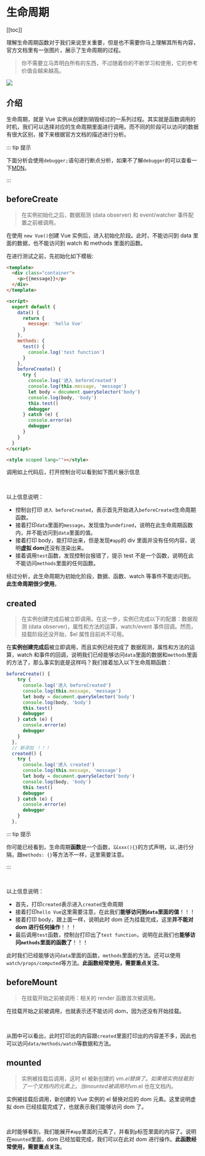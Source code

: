 # 生命周期

[[toc]]

理解生命周期函数对于我们来说至关重要，但是也不需要你马上理解其所有内容，官方文档里有一张图片，展示了生命周期的过程。

> 你不需要立马弄明白所有的东西，不过随着你的不断学习和使用，它的参考价值会越来越高。

<img src="https://cn.vuejs.org/images/lifecycle.png">

## 介绍

生命周期，就是 Vue 实例从创建到销毁经过的一系列过程。其实就是函数调用的时机，我们可以选择对应的生命周期里面进行调用。而不同的阶段可以访问的数据有很大区别，接下来根据官方文档的描述进行分析。

::: tip 提示

下面分析会使用`debugger;`语句进行断点分析，如果不了解`debugger`的可以查看一下[MDN](https://developer.mozilla.org/zh-CN/docs/Web/JavaScript/Reference/Statements/debugger)。

:::

## beforeCreate

> 在实例初始化之后，数据观测 (data observer) 和 event/watcher 事件配置之前被调用。

在使用 `new Vue()`创建 Vue 实例后，进入初始化阶段。此时，不能访问到 data 里面的数据，也不能访问到 watch 和 methods 里面的函数。

在进行测试之前，先初始化如下模板:

```html
<template>
  <div class="container">
    <p>{{message}}</p>
  </div>
</template>

<script>
  export default {
    data() {
      return {
        message: 'hello Vue'
      }
    },
    methods: {
      test() {
        console.log('test function')
      }
    },
    beforeCreate() {
      try {
        console.log('进入 beforeCreated')
        console.log(this.message, 'message')
        let body = document.querySelector('body')
        console.log(body, 'body')
        this.test()
        debugger
      } catch (e) {
        console.error(e)
        debugger
      }
    }
  }
</script>

<style scoped lang=""></style>
```

调用如上代码后，打开控制台可以看到如下图片展示信息

<br />
<img :src="$withBase('/life-1.png')">

以上信息说明：

- 控制台打印 `进入 beforeCreated`，表示首先开始进入`beforeCreated`生命周期函数。
- 接着打印`data`里面的`message`，发现值为`undefined`，说明在此生命周期函数内，并不能访问到`data`里面的值。
- 接着打印 body，能打印出来，但是发现`#app`的 div 里面并没有任何内容，说明**虚拟 dom**还没有渲染出来。
- 接着调用`test`函数，发现控制台报错了，提示 test 不是一个函数，说明在此不能访问`methods`里面的任何函数。

经过分析，此生命周期为初始化阶段，数据、函数、watch 等事件不能访问到。**此生命周期很少使用**。

## created

> 在实例创建完成后被立即调用。在这一步，实例已完成以下的配置：数据观测 (data observer)，属性和方法的运算，watch/event 事件回调。然而，挂载阶段还没开始，\$el 属性目前尚不可用。

在**实例创建完成后**被立即调用，而且实例已经完成了 数据观测，属性和方法的运算，watch 和事件的回调，说明我们已经能够访问`data`里面的数据和`methods`里面的方法了，那么事实到底是这样吗？我们接着加入以下生命周期函数：

```js
beforeCreate() {
    try {
      console.log('进入 beforeCreated')
      console.log(this.message, 'message')
      let body = document.querySelector('body')
      console.log(body, 'body')
      this.test()
      debugger
    } catch (e) {
      console.error(e)
      debugger
    }
  },
  // 新添加 ！！！
  created() {
    try {
      console.log('进入 created')
      console.log(this.message, 'message')
      let body = document.querySelector('body')
      console.log(body, 'body')
      this.test()
      debugger
    } catch (e) {
      console.error(e)
      debugger
    }
  },

```

::: tip 提示

你可能已经看到，生命周期**函数**是一个函数，以`xxx(){}`的方式声明，以`,`进行分隔，跟`methods: {}`等方法不一样，这里需要注意。

:::

<br />
<img :src="$withBase('/life-2.png')">

以上信息说明：

- 首先，打印`created`表示进入`created`生命周期
- 接着打印`hello Vue`这里需要注意，在此我们**能够访问到`data`里面的值**！！！
- 接着打印 body，跟上面一样，说明此时 dom 还为挂载完成，这里**并不能对 dom 进行任何操作**！！！
- 最后调用`test`函数，控制台打印出了`test function`，说明在此我们也**能够访问`methods`里面的函数了**！！！

此时我们已经能够访问`data`里面的函数，`methods`里面的方法。还可以使用`watch/props/computed`等方法。**此函数经常使用，需要重点关注**。

## beforeMount

> 在挂载开始之前被调用：相关的 render 函数首次被调用。

在挂载开始之前被调用，也就表示还不能访问 dom，因为还没有开始挂载。

<br />
<img :src="$withBase('/life-3.png')">

从图中可以看出，此时打印出的内容跟`created`里面打印出的内容差不多，因此也可以访问`data/methods/watch`等数据和方法。

## mounted

> 实例被挂载后调用，这时 el 被新创建的 vm.$el 替换了。 如果根实例挂载到了一个文档内的元素上，当mounted被调用时vm.$el 也在文档内。

实例被挂载后调用，新创建的 Vue 实例的 el 替换对应的 dom 元素。这里说明虚拟 dom 已经挂载完成了，也就表示我们能够访问 dom 了。

<br />
<img :src="$withBase('/life-4.png')">

此时能够看到，我们能展开`#app`里面的元素了，并看到`p`标签里面的内容了。说明在`mounted`里面，dom 已经加载完成，我们可以在此对 dom 进行操作。**此函数经常使用，需要重点关注**。
